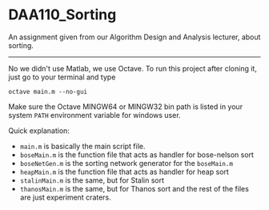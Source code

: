 # DAA110_Sorting
An assignment given from our Algorithm Design and Analysis lecturer, about sorting.

------

No we didn't use Matlab, we use Octave.
To run this project after cloning it, just go to your terminal and type
```
octave main.m --no-gui
```

Make sure the Octave MINGW64 or MINGW32 bin path is listed in your system `PATH` environment variable for windows user.

Quick explanation:

- `main.m` is basically the main script file.
- `boseMain.m` is the function file that acts as handler for bose-nelson sort
- `boseNetGen.m` is the sorting network generator for the `boseMain.m`
- `heapMain.m` is the function file that acts as handler for heap sort
- `stalinMain.m` is the same, but for Stalin sort
- `thanosMain.m` is the same, but for Thanos sort
and the rest of the files are just experiment craters.

